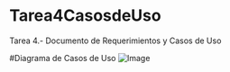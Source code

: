 # Tarea4CasosdeUso
Tarea 4.- Documento de Requerimientos y Casos de Uso

#Diagrama de Casos de Uso
![Image](https://github.com/user-attachments/assets/2ea509da-a66a-4b9d-b732-0596c06a969f)
